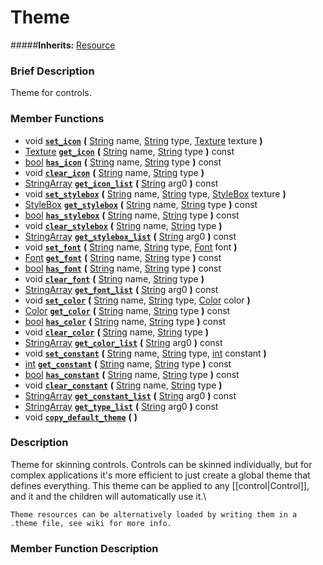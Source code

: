 #  Theme  
#####**Inherits:** [Resource](class_resource)

###  Brief Description  
Theme for controls.

###  Member Functions 
  * void  **[`set_icon`](#set_icon)**  **(** [String](class_string) name, [String](class_string) type, [Texture](class_texture) texture  **)**
  * [Texture](class_texture)  **[`get_icon`](#get_icon)**  **(** [String](class_string) name, [String](class_string) type  **)** const
  * [bool](class_bool)  **[`has_icon`](#has_icon)**  **(** [String](class_string) name, [String](class_string) type  **)** const
  * void  **[`clear_icon`](#clear_icon)**  **(** [String](class_string) name, [String](class_string) type  **)**
  * [StringArray](class_stringarray)  **[`get_icon_list`](#get_icon_list)**  **(** [String](class_string) arg0  **)** const
  * void  **[`set_stylebox`](#set_stylebox)**  **(** [String](class_string) name, [String](class_string) type, [StyleBox](class_stylebox) texture  **)**
  * [StyleBox](class_stylebox)  **[`get_stylebox`](#get_stylebox)**  **(** [String](class_string) name, [String](class_string) type  **)** const
  * [bool](class_bool)  **[`has_stylebox`](#has_stylebox)**  **(** [String](class_string) name, [String](class_string) type  **)** const
  * void  **[`clear_stylebox`](#clear_stylebox)**  **(** [String](class_string) name, [String](class_string) type  **)**
  * [StringArray](class_stringarray)  **[`get_stylebox_list`](#get_stylebox_list)**  **(** [String](class_string) arg0  **)** const
  * void  **[`set_font`](#set_font)**  **(** [String](class_string) name, [String](class_string) type, [Font](class_font) font  **)**
  * [Font](class_font)  **[`get_font`](#get_font)**  **(** [String](class_string) name, [String](class_string) type  **)** const
  * [bool](class_bool)  **[`has_font`](#has_font)**  **(** [String](class_string) name, [String](class_string) type  **)** const
  * void  **[`clear_font`](#clear_font)**  **(** [String](class_string) name, [String](class_string) type  **)**
  * [StringArray](class_stringarray)  **[`get_font_list`](#get_font_list)**  **(** [String](class_string) arg0  **)** const
  * void  **[`set_color`](#set_color)**  **(** [String](class_string) name, [String](class_string) type, [Color](class_color) color  **)**
  * [Color](class_color)  **[`get_color`](#get_color)**  **(** [String](class_string) name, [String](class_string) type  **)** const
  * [bool](class_bool)  **[`has_color`](#has_color)**  **(** [String](class_string) name, [String](class_string) type  **)** const
  * void  **[`clear_color`](#clear_color)**  **(** [String](class_string) name, [String](class_string) type  **)**
  * [StringArray](class_stringarray)  **[`get_color_list`](#get_color_list)**  **(** [String](class_string) arg0  **)** const
  * void  **[`set_constant`](#set_constant)**  **(** [String](class_string) name, [String](class_string) type, [int](class_int) constant  **)**
  * [int](class_int)  **[`get_constant`](#get_constant)**  **(** [String](class_string) name, [String](class_string) type  **)** const
  * [bool](class_bool)  **[`has_constant`](#has_constant)**  **(** [String](class_string) name, [String](class_string) type  **)** const
  * void  **[`clear_constant`](#clear_constant)**  **(** [String](class_string) name, [String](class_string) type  **)**
  * [StringArray](class_stringarray)  **[`get_constant_list`](#get_constant_list)**  **(** [String](class_string) arg0  **)** const
  * [StringArray](class_stringarray)  **[`get_type_list`](#get_type_list)**  **(** [String](class_string) arg0  **)** const
  * void  **[`copy_default_theme`](#copy_default_theme)**  **(** **)**

###  Description  
Theme for skinning controls. Controls can be skinned individually, but for complex applications it's more efficient to just create a global theme that defines everything. This theme can be applied to any [[control|Control]], and it and the children will automatically use it.\\

	Theme resources can be alternatively loaded by writing them in a .theme file, see wiki for more info.

###  Member Function Description  
